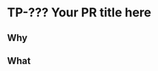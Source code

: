 # TP-??? Your PR title here
<!---
 * Include the JIRA ticket number, eg TP-123, to automatically link.
 * Use 50 characters maximum.
 * Do not end with a full-stop.
--->

## Why
<!---
Why is this change happening, e.g. goals, use cases, stories, etc.?
 * Use as many lines as you like.
 * Explain what the problem was that this PR addresses.
 * Explain why this solution was chosen, and any alternatives considered.
 * Mention any assumptions or deliberately ignored edge-cases.
--->

## What
<!---
What is this PR doing, e.g. implementations, algorithms, etc.?
 * Explain like I'm 5.
 * Use pictures if you can.
--->

<!---
Optionally let reviewers know they need to run migrations or update dependencies before
testing by adding the following section:
## Checklist
- Requires migrations?
- Requires dependency updates?
--->

<!---
Links to relevant material
See: [Description](https://example.com/...)
--->
